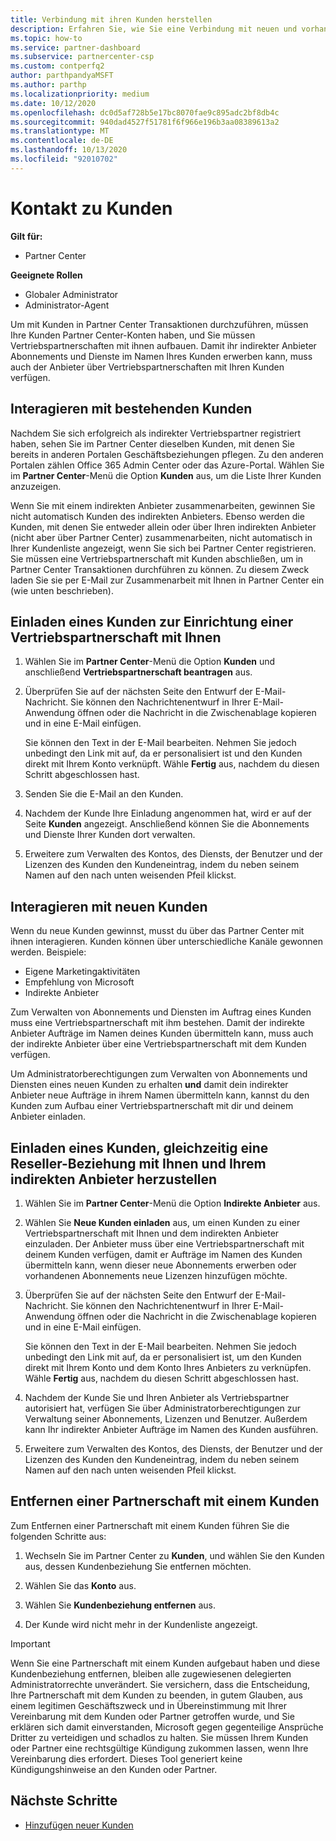 ```yaml
---
title: Verbindung mit ihren Kunden herstellen
description: Erfahren Sie, wie Sie eine Verbindung mit neuen und vorhandenen Kunden als indirekter Händler herstellen.
ms.topic: how-to
ms.service: partner-dashboard
ms.subservice: partnercenter-csp
ms.custom: contperfq2
author: parthpandyaMSFT
ms.author: parthp
ms.localizationpriority: medium
ms.date: 10/12/2020
ms.openlocfilehash: dc0d5af728b5e17bc8070fae9c895adc2bf8db4c
ms.sourcegitcommit: 940dad4527f51781f6f966e196b3aa08389613a2
ms.translationtype: MT
ms.contentlocale: de-DE
ms.lasthandoff: 10/13/2020
ms.locfileid: "92010702"
---
```

# <a name="connect-with-customers"></a>Kontakt zu Kunden

**Gilt für:**

- Partner Center

 **Geeignete Rollen**

- Globaler Administrator
- Administrator-Agent


Um mit Kunden in Partner Center Transaktionen durchzuführen, müssen Ihre Kunden Partner Center-Konten haben, und Sie müssen Vertriebspartnerschaften mit ihnen aufbauen. Damit ihr indirekter Anbieter Abonnements und Dienste im Namen Ihres Kunden erwerben kann, muss auch der Anbieter über Vertriebspartnerschaften mit Ihren Kunden verfügen.

## <a name="connect-with-existing-customers"></a>Interagieren mit bestehenden Kunden

Nachdem Sie sich erfolgreich als indirekter Vertriebspartner registriert haben, sehen Sie im Partner Center dieselben Kunden, mit denen Sie bereits in anderen Portalen Geschäftsbeziehungen pflegen. Zu den anderen Portalen zählen Office 365 Admin Center oder das Azure-Portal. Wählen Sie im **Partner Center**-Menü die Option **Kunden** aus, um die Liste Ihrer Kunden anzuzeigen.

Wenn Sie mit einem indirekten Anbieter zusammenarbeiten, gewinnen Sie nicht automatisch Kunden des indirekten Anbieters. Ebenso werden die Kunden, mit denen Sie entweder allein oder über Ihren indirekten Anbieter (nicht aber über Partner Center) zusammenarbeiten, nicht automatisch in Ihrer Kundenliste angezeigt, wenn Sie sich bei Partner Center registrieren. Sie müssen eine Vertriebspartnerschaft mit Kunden abschließen, um in Partner Center Transaktionen durchführen zu können.  Zu diesem Zweck laden Sie sie per E-Mail zur Zusammenarbeit mit Ihnen in Partner Center ein (wie unten beschrieben).

## <a name="invite-a-customer-to-establish-a-reseller-relationship-with-you"></a>Einladen eines Kunden zur Einrichtung einer Vertriebspartnerschaft mit Ihnen

1. Wählen Sie im **Partner Center**-Menü die Option **Kunden** und anschließend **Vertriebspartnerschaft beantragen** aus.

2. Überprüfen Sie auf der nächsten Seite den Entwurf der E-Mail-Nachricht. Sie können den Nachrichtenentwurf in Ihrer E-Mail-Anwendung öffnen oder die Nachricht in die Zwischenablage kopieren und in eine E-Mail einfügen.

   Sie können den Text in der E-Mail bearbeiten. Nehmen Sie jedoch unbedingt den Link mit auf, da er personalisiert ist und den Kunden direkt mit Ihrem Konto verknüpft. Wähle **Fertig** aus, nachdem du diesen Schritt abgeschlossen hast.

3. Senden Sie die E-Mail an den Kunden.

4. Nachdem der Kunde Ihre Einladung angenommen hat, wird er auf der Seite **Kunden** angezeigt. Anschließend können Sie die Abonnements und Dienste Ihrer Kunden dort verwalten.

5. Erweitere zum Verwalten des Kontos, des Diensts, der Benutzer und der Lizenzen des Kunden den Kundeneintrag, indem du neben seinem Namen auf den nach unten weisenden Pfeil klickst.

## <a name="connect-with-new-customers"></a>Interagieren mit neuen Kunden

Wenn du neue Kunden gewinnst, musst du über das Partner Center mit ihnen interagieren. Kunden können über unterschiedliche Kanäle gewonnen werden. Beispiele:

- Eigene Marketingaktivitäten
- Empfehlung von Microsoft
- Indirekte Anbieter

Zum Verwalten von Abonnements und Diensten im Auftrag eines Kunden muss eine Vertriebspartnerschaft mit ihm bestehen. Damit der indirekte Anbieter Aufträge im Namen deines Kunden übermitteln kann, muss auch der indirekte Anbieter über eine Vertriebspartnerschaft mit dem Kunden verfügen.

Um Administratorberechtigungen zum Verwalten von Abonnements und Diensten eines neuen Kunden zu erhalten **und** damit dein indirekter Anbieter neue Aufträge in ihrem Namen übermitteln kann, kannst du den Kunden zum Aufbau einer Vertriebspartnerschaft mit dir und deinem Anbieter einladen.

## <a name="invite-a-customer-to-establish-a-reseller-relationship-with-you-and-your-indirect-provider-at-the-same-time"></a>Einladen eines Kunden, gleichzeitig eine Reseller-Beziehung mit Ihnen und Ihrem indirekten Anbieter herzustellen

1. Wählen Sie im **Partner Center**-Menü die Option **Indirekte Anbieter** aus.

2. Wählen Sie **Neue Kunden einladen** aus, um einen Kunden zu einer Vertriebspartnerschaft mit Ihnen und dem indirekten Anbieter einzuladen. Der Anbieter muss über eine Vertriebspartnerschaft mit deinem Kunden verfügen, damit er Aufträge im Namen des Kunden übermitteln kann, wenn dieser neue Abonnements erwerben oder vorhandenen Abonnements neue Lizenzen hinzufügen möchte.

3. Überprüfen Sie auf der nächsten Seite den Entwurf der E-Mail-Nachricht. Sie können den Nachrichtenentwurf in Ihrer E-Mail-Anwendung öffnen oder die Nachricht in die Zwischenablage kopieren und in eine E-Mail einfügen.

   Sie können den Text in der E-Mail bearbeiten. Nehmen Sie jedoch unbedingt den Link mit auf, da er personalisiert ist, um den Kunden direkt mit Ihrem Konto und dem Konto Ihres Anbieters zu verknüpfen. Wähle **Fertig** aus, nachdem du diesen Schritt abgeschlossen hast.

4. Nachdem der Kunde Sie und Ihren Anbieter als Vertriebspartner autorisiert hat, verfügen Sie über Administratorberechtigungen zur Verwaltung seiner Abonnements, Lizenzen und Benutzer. Außerdem kann Ihr indirekter Anbieter Aufträge im Namen des Kunden ausführen.

5. Erweitere zum Verwalten des Kontos, des Diensts, der Benutzer und der Lizenzen des Kunden den Kundeneintrag, indem du neben seinem Namen auf den nach unten weisenden Pfeil klickst.

## <a name="remove-a-relationship-with-a-customer"></a>Entfernen einer Partnerschaft mit einem Kunden

Zum Entfernen einer Partnerschaft mit einem Kunden führen Sie die folgenden Schritte aus:

1.  Wechseln Sie im Partner Center zu **Kunden**, und wählen Sie den Kunden aus, dessen Kundenbeziehung Sie entfernen möchten.

2.  Wählen Sie das **Konto** aus.

3.  Wählen Sie **Kundenbeziehung entfernen** aus.

4.  Der Kunde wird nicht mehr in der Kundenliste angezeigt.

>[!IMPORTANT]
>Wenn Sie eine Partnerschaft mit einem Kunden aufgebaut haben und diese Kundenbeziehung entfernen, bleiben alle zugewiesenen delegierten Administratorrechte unverändert.
>Sie versichern, dass die Entscheidung, Ihre Partnerschaft mit dem Kunden zu beenden, in gutem Glauben, aus einem legitimen Geschäftszweck und in Übereinstimmung mit Ihrer Vereinbarung mit dem Kunden oder Partner getroffen wurde, und Sie erklären sich damit einverstanden, Microsoft gegen gegenteilige Ansprüche Dritter zu verteidigen und schadlos zu halten.
>Sie müssen Ihrem Kunden oder Partner eine rechtsgültige Kündigung zukommen lassen, wenn Ihre Vereinbarung dies erfordert. Dieses Tool generiert keine Kündigungshinweise an den Kunden oder Partner.

## <a name="next-steps"></a>Nächste Schritte

- [Hinzufügen neuer Kunden](add-a-new-customer.md)
